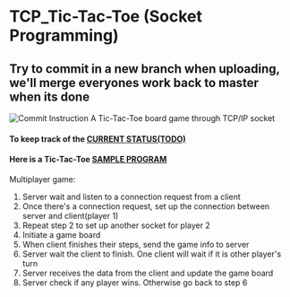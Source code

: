 # TCP_Tic-Tac-Toe (Socket Programming)
## Try to commit in a new branch when uploading, we'll merge everyones work back to master when its done
![Commit Instruction](/images/commit_instruction.jpg)
A Tic-Tac-Toe board game through TCP/IP socket
#### To keep track of the [CURRENT STATUS(TODO)](https://github.com/comp3670/TCP_Tic-Tac-Toe/projects/1)
#### Here is a Tic-Tac-Toe [SAMPLE PROGRAM](https://cs.lmu.edu/~ray/notes/javanetexamples/)
Multiplayer game:
1. Server wait and listen to a connection request from a client
2. Once there's a connection request, set up the connection between server and client(player 1)
3. Repeat step 2 to set up another socket for player 2
4. Initiate a game board
5. When client finishes their steps, send the game info to server
6. Server wait the client to finish. One client will wait if it is other player's turn
7. Server receives the data from the client and update the game board
8. Server check if any player wins. Otherwise go back to step 6
